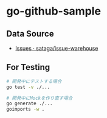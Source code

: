 # go-github-sample

## Data Source

- [Issues · sataga/issue-warehouse](https://github.com/sataga/issue-warehouse/issues?q=)

## For Testing

```sh
# 開発中にテストする場合
go test -v ./...

```

```sh
# 開発中にMockを作り直す場合
go generate ./...
goimports -w .

```

